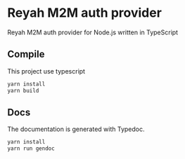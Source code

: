 # Reyah M2M auth provider
Reyah M2M auth provider for Node.js written in TypeScript

## Compile
This project use typescript

```bash
yarn install
yarn build
```

## Docs
The documentation is generated with Typedoc.

```bash
yarn install
yarn run gendoc
```
